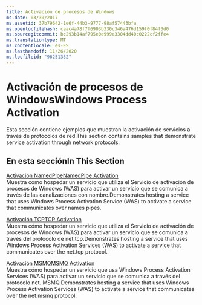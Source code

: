 ```yaml
---
title: Activación de procesos de Windows
ms.date: 03/30/2017
ms.assetid: 37b79642-1e6f-44b3-9777-98af57443bfa
ms.openlocfilehash: caac4a78f7f6903b330c346a476d159f0f84f3d0
ms.sourcegitcommit: bc293b14af795e0e999e3304dd40c0222cf2ffe4
ms.translationtype: MT
ms.contentlocale: es-ES
ms.lasthandoff: 11/26/2020
ms.locfileid: "96251352"
---
```

# <a name="windows-process-activation"></a><span data-ttu-id="9abf0-102">Activación de procesos de Windows</span><span class="sxs-lookup"><span data-stu-id="9abf0-102">Windows Process Activation</span></span>

<span data-ttu-id="9abf0-103">Esta sección contiene ejemplos que muestran la activación de servicios a través de protocolos de red.</span><span class="sxs-lookup"><span data-stu-id="9abf0-103">This section contains samples that demonstrate service activation through network protocols.</span></span>  
  
## <a name="in-this-section"></a><span data-ttu-id="9abf0-104">En esta sección</span><span class="sxs-lookup"><span data-stu-id="9abf0-104">In This Section</span></span>  

 [<span data-ttu-id="9abf0-105">Activación NamedPipe</span><span class="sxs-lookup"><span data-stu-id="9abf0-105">NamedPipe Activation</span></span>](namedpipe-activation.md)  
 <span data-ttu-id="9abf0-106">Muestra cómo hospedar un servicio que utiliza el Servicio de activación de procesos de Windows (WAS) para activar un servicio que se comunica a través de las canalizaciones con nombre.</span><span class="sxs-lookup"><span data-stu-id="9abf0-106">Demonstrates hosting a service that uses Windows Process Activation Service (WAS) to activate a service that communicates over names pipes.</span></span>  
  
 [<span data-ttu-id="9abf0-107">Activación TCP</span><span class="sxs-lookup"><span data-stu-id="9abf0-107">TCP Activation</span></span>](tcp-activation.md)  
 <span data-ttu-id="9abf0-108">Muestra cómo hospedar un servicio que utiliza el Servicio de activación de procesos de Windows (WAS) para activar un servicio que se comunica a través del protocolo de net.tcp.</span><span class="sxs-lookup"><span data-stu-id="9abf0-108">Demonstrates hosting a service that uses Windows Process Activation Services (WAS) to activate a service that communicates over the net.tcp protocol.</span></span>

 [<span data-ttu-id="9abf0-109">Activación MSMQ</span><span class="sxs-lookup"><span data-stu-id="9abf0-109">MSMQ Activation</span></span>](msmq-activation.md)  
 <span data-ttu-id="9abf0-110">Muestra cómo hospedar un servicio que usa Windows Process Activation Services (WAS) para activar un servicio que se comunica a través del protocolo net. MSMQ.</span><span class="sxs-lookup"><span data-stu-id="9abf0-110">Demonstrates hosting a service that uses Windows Process Activation Services (WAS) to activate a service that communicates over the net.msmq protocol.</span></span>
